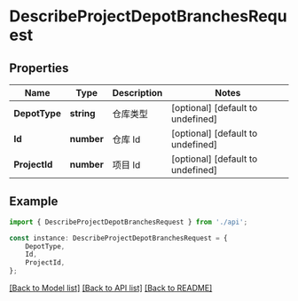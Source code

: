 # DescribeProjectDepotBranchesRequest


## Properties

Name | Type | Description | Notes
------------ | ------------- | ------------- | -------------
**DepotType** | **string** | 仓库类型 | [optional] [default to undefined]
**Id** | **number** | 仓库 Id | [optional] [default to undefined]
**ProjectId** | **number** | 项目 Id | [optional] [default to undefined]

## Example

```typescript
import { DescribeProjectDepotBranchesRequest } from './api';

const instance: DescribeProjectDepotBranchesRequest = {
    DepotType,
    Id,
    ProjectId,
};
```

[[Back to Model list]](../README.md#documentation-for-models) [[Back to API list]](../README.md#documentation-for-api-endpoints) [[Back to README]](../README.md)
